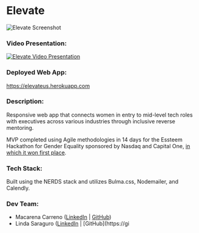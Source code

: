 # Elevate

![Elevate Screenshot](./public/img/screenshot.png)

### Video Presentation:

[![Elevate Video Presentation](https://img.youtube.com/vi/BuI-knrxfHU/0.jpg)](https://www.youtube.com/watch?v=BuI-knrxfHU)

### Deployed Web App:

https://elevateus.herokuapp.com

### Description:

Responsive web app that connects women in entry to mid-level tech roles with executives across various industries through inclusive reverse mentoring.

MVP completed using Agile methodologies in 14 days for the Essteem Hackathon for Gender Equality sponsored by Nasdaq and Capital One, [in which it won first place](https://www.equalithon.io/past-challenges/project-one-6dt56).

### Tech Stack:

Built using the NERDS stack and utilizes Bulma.css, Nodemailer, and Calendly.

### Dev Team:

* Macarena Carreno ([LinkedIn](https://www.linkedin.com/in/mcarrenog) | [GitHub](https://github.com/macarenacarreno))
* Linda Saraguro ([LinkedIn](https://www.linkedin.com/in/linda-saraguro-123524122) | [GitHub](https://gi